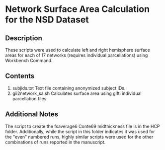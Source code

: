 # Network Surface Area Calculation for the NSD Dataset

## Description
These scripts were used to calculate left and right hemisphere surface areas for each of 17 networks (requires individual parcellations) using Workbench Command.

## Contents
1. subjids.txt Text file containing anonymized subject IDs.
2. gii2network_sa.sh Calculates surface area using gifti individual parcellation files.

## Additional Notes
The script to create the fsaverage6 Conte69 midthickness file is in the HCP folder. Additionally, while the script in this folder indicates it was used for the "even" numbered runs, highly similar scripts were used for the other combinations of runs reported in the manuscript.
